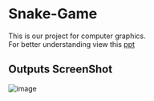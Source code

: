 # Snake-Game
This is our project for computer graphics. \
For better understanding view this [ppt](https://cutt.ly/DYYZ9o0)

## Outputs ScreenShot
![image](https://user-images.githubusercontent.com/86917304/145588680-24bbbda5-6333-4f2f-be61-2d36b7ca3ec8.png)

